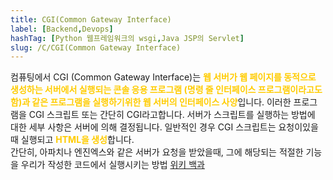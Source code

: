 ```yaml
---
title: CGI(Common Gateway Interface)
label: [Backend,Devops]
hashTag: [Python 웹프레임워크의 wsgi,Java JSP의 Servlet]
slug: /C/CGI(Common Gateway Interface)
---
```

<p>컴퓨팅에서 CGI (Common Gateway Interface)는 <span style='color:#FFCC00; font-weight:bold;'>
웹 서버가 웹 페이지를 동적으로 생성하는 서버에서 실행되는 콘솔 응용 프로그램 (명령 줄 인터페이스 프로그램이라고도 함)과 같은 프로그램을 실행하기위한 웹 서버의 인터페이스 사양</span>입니다. 이러한 프로그램을 CGI 스크립트 또는 간단히 CGI라고합니다. 서버가 스크립트를 실행하는 방법에 대한 세부 사항은 서버에 의해 결정됩니다. 일반적인 경우 CGI 스크립트는 요청이있을 때 실행되고 <span style='color:#FFCC00; font-weight:bold;'>
HTML을 생성</span>합니다.<br />
간단히, 아파치나 엔진엑스와 같은 서버가 요청을 받았을때, 그에 해당되는 적절한 기능을 우리가 작성한 코드에서 실행시키는 방법 <a href="https://en.wikipedia.org/wiki/Common_Gateway_Interface">위키 백과</a></p>
